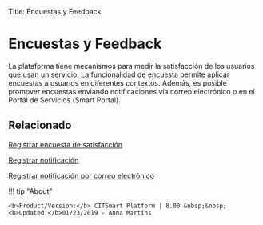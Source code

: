 Title: Encuestas y Feedback

# Encuestas y Feedback

La plataforma tiene mecanismos para medir la satisfacción de los usuarios que usan un servicio. La funcionalidad de encuesta permite aplicar encuestas a usuarios en diferentes contextos. Además, es posible promover encuestas enviando notificaciones vía correo electrónico o en el Portal de Servicios (Smart Portal).

## Relacionado

[Registrar encuesta de satisfacción][1]

[Registrar notificación][2]

[Registrar notificación por correo electrónico][3]


!!! tip "About"

    <b>Product/Version:</b> CITSmart Platform | 8.00 &nbsp;&nbsp;
    <b>Updated:</b>01/23/2019 - Anna Martins



[1]:/pt-br/citsmart-esp-8/processes/portfolio-and-catalog/configuration/register-satisfaction-survey.html
[2]:/pt-br/citsmart-esp-8/additional-features/communication-and-notification/notification/use/notification.html
[3]:/pt-br/citsmart-esp-8/additional-features/communication-and-notification/email/register-email-notification.html
